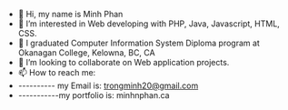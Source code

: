 - 👋 Hi, my name is Minh Phan
- 👀 I’m interested in Web developing with PHP, Java, Javascript, HTML, CSS.
- 🌱 I graduated Computer Information System Diploma program at Okanagan College, Kelowna, BC, CA
- 💞️ I’m looking to collaborate on Web application projects. 
- 📫 How to reach me:
- ---------- my Email is: trongminh20@gmail.com
- -----------my portfolio is: minhnphan.ca

<!---
trongminh20/trongminh20 is a ✨ special ✨ repository because its `README.md` (this file) appears on your GitHub profile.
You can click the Preview link to take a look at your changes.
--->
